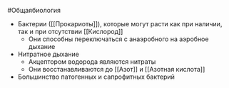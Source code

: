 #Общаябиология 
- Бактерии ([[Прокариоты]]), которые могут расти как при наличии, так и при отсутствии [[Кислород]]
	- Они способны переключаться с анаэробного на аэробное дыхание 
- Нитратное дыхание 
	- Акцептором водорода являются нитраты
	- Они восстанавливаются до [[Азот]] и [[Азотная кислота]] 
- Большинство патогенных и сапрофитных бактерий